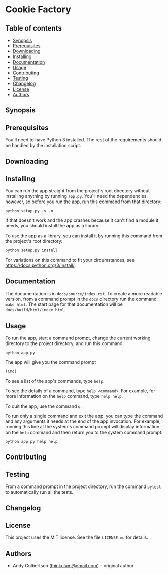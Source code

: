 # Cookie Factory

## Table of contents

* [Synopsis](#synopsis)
* [Prerequisites](#prerequisites)
* [Downloading](#downloading)
* [Installing](#installation)
* [Documentation](#documentation)
* [Usage](#usage)
* [Contributing](#contributing)
* [Testing](#testing)
* [Changelog](#changelog)
* [License](#license)
* [Authors](#authors)

<a id="synopsis"></a>
## Synopsis

<a id="prerequisites"></a>
## Prerequisites

You'll need to have Python 3 installed. The rest of the requirements should be handled by the installation script.

<a id="downloading"></a>
## Downloading

<a id="installation"></a>
## Installing

You can run the app straight from the project's root directory without installing anything by running `app.py`. You'll need the dependencies, however, so before you run the app, run this command from that directory:

```
python setup.py -v -n
```

If that doesn't work and the app crashes because it can't find a module it needs, you should install the app as a library.

To use the app as a library, you can install it by running this command from the project's root directory:

```
python setup.py install
```

For variations on this command to fit your circumstances, see https://docs.python.org/3/install/.

<a id="documentation"></a>
## Documentation

The documentation is in `docs/source/index.rst`. To create a more readable version, from a command prompt in the `docs` directory run the command `make html`. The start page for that documentation will be `docs/build/html/index.html`.

<a id="usage"></a>
## Usage

To run the app, start a command prompt, change the current working directory to the project directory, and run this command:

```
python app.py
```

The app will give you the command prompt

```
(Cmd)
```

To see a list of the app's commands, type `help`.

To see the details of a command, type `help <command>`. For example, for more information on the `help` command, type `help help`.

To quit the app, use the command `q`.

To run only a single command and exit the app, you can type the command and any arguments it needs at the end of the app invocation. For example, running this line at the system's command prompt will display information on the `help` command and then return you to the system command prompt:

```
python app.py help help
```

<a id="contributing"></a>
## Contributing

<a id="testing"></a>
## Testing

From a command prompt in the project directory, run the command `pytest` to automatically run all the tests.

<a id="changelog"></a>
## Changelog

<a id="license"></a>
## License

This project uses the MIT license. See the file `LICENSE.md` for details.

<a id="authors"></a>
## Authors

* Andy Culbertson (thinkulum@gmail.com) - original author
